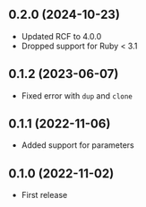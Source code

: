 ## 0.2.0 (2024-10-23)

- Updated RCF to 4.0.0
- Dropped support for Ruby < 3.1

## 0.1.2 (2023-06-07)

- Fixed error with `dup` and `clone`

## 0.1.1 (2022-11-06)

- Added support for parameters

## 0.1.0 (2022-11-02)

- First release
